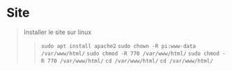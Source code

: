 # Site

> Installer le site sur linux
> >``` sudo apt install apache2 ```
> >``` sudo chown -R pi:www-data /var/www/html/ ```
> >``` sudo chmod -R 770 /var/www/html/ ```
> >``` sudo chmod -R 770 /var/www/html/ ```
> >``` cd /var/www/html/ ```
> >``` cd /var/www/html/ ```
